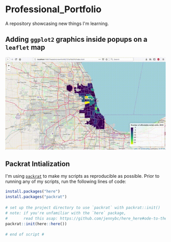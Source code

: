 # Professional_Portfolio

A repository showcasing new things I'm learning.

## Adding `ggplot2` graphics inside popups on a `leaflet` map

![](visuals/popup_ggplot_leaflet.gif)

## Packrat Intialization

I'm using [`packrat`](https://rstudio.github.io/packrat/) to make my scripts as reproducible as possible. Prior to running any of my scripts, run the following lines of code:

```R
install.packages("here")
install.packages("packrat")

# set up the project directory to use `packrat` with packrat::init()
# note: if you're unfamiliar with the `here` package,
#       read this asap: https://github.com/jennybc/here_here#ode-to-the-here-package.
packrat::init(here::here())

# end of script #
```
